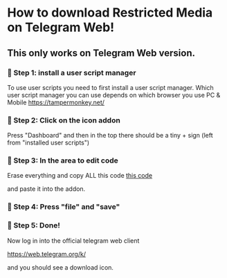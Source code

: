 # **How to download Restricted Media on Telegram Web!**

## This only works on Telegram Web version.

### 🍏 Step 1: install a user script manager

To use user scripts you need to first install a user script manager. Which user script manager you can use depends on which browser you use
PC & Mobile https://tampermonkey.net/

### 🍏 Step 2: Click on the icon addon

Press "Dashboard" and then in the top there should be a tiny + sign (left from "installed user scripts")

### 🍏 Step 3: In the area to edit code

Erase everything and copy ALL this code
[this code](https://github.com/StarMadeThis/Download-Restricted-Media-for-Telegram-Web/blob/main/Telegram.js)


and paste it into the addon. 

### 🍏 Step 4: Press "file" and "save"

### 🍏 Step 5: Done! 

Now log in into the official telegram web client

https://web.telegram.org/k/ 

and you should see a download icon.

